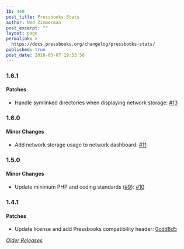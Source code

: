 ```yaml
---
ID: 440
post_title: Pressbooks Stats
author: Ned Zimmerman
post_excerpt: ""
layout: page
permalink: >
  https://docs.pressbooks.org/changelog/pressbooks-stats/
published: true
post_date: 2018-03-07 19:53:56
---
```

### 1.6.1

#### Patches

- Handle symlinked directories when displaying network storage: [#13](https://github.com/pressbooks/pressbooks-stats/pull/13)

### 1.6.0

#### Minor Changes

- Add network storage usage to network dashboard: [#11](https://github.com/pressbooks/pressbooks-stats/pull/11)

### 1.5.0

#### Minor Changes

- Update minimum PHP and coding standards ([#9](https://github.com/pressbooks/pressbooks-stats/issues/9)): [#10](https://github.com/pressbooks/pressbooks-stats/pull/10)

### 1.4.1

#### Patches

- Update license and add Pressbooks compatibility header: [0cdd8d5](https://github.com/pressbooks/pressbooks-stats/commit/0cdd8d53081d2fb8035f0f0108a9fe088d98b1bc)

[_Older Releases_](https://github.com/pressbooks/pressbooks-stats/releases)